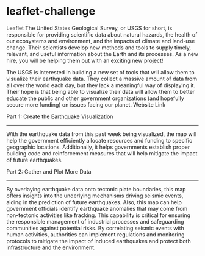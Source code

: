 # leaflet-challenge
Leaflet
The United States Geological Survey, or USGS for short, is responsible for providing scientific data about natural hazards, the health of our ecosystems and environment, and the impacts of climate and land-use change. Their scientists develop new methods and tools to supply timely, relevant, and useful information about the Earth and its processes. As a new hire, you will be helping them out with an exciting new project!

The USGS is interested in building a new set of tools that will allow them to visualize their earthquake data. They collect a massive amount of data from all over the world each day, but they lack a meaningful way of displaying it. Their hope is that being able to visualize their data will allow them to better educate the public and other government organizations (and hopefully secure more funding) on issues facing our planet. Website Link

Part 1: Create the Earthquake Visualization
______________________________________________
With the earthquake data from this past week being visualized, the map will help the government efficiently allocate resources and funding to specific geographic locations. Additionally, it helps governments establish proper building code and reinforcement measures that will help mitigate the impact of future earthquakes.

Part 2: Gather and Plot More Data
______________________________________________
By overlaying earthquake data onto tectonic plate boundaries, this map offers insights into the underlying mechanisms driving seismic events, aiding in the prediction of future earthquakes. Also, this map can help government officials identify earthquake anomalies that may come from non-tectonic activities like fracking. This capability is critical for ensuring the responsible management of industrial processes and safeguarding communities against potential risks. By correlating seismic events with human activities, authorities can implement regulations and monitoring protocols to mitigate the impact of induced earthquakes and protect both infrastructure and the environment.
